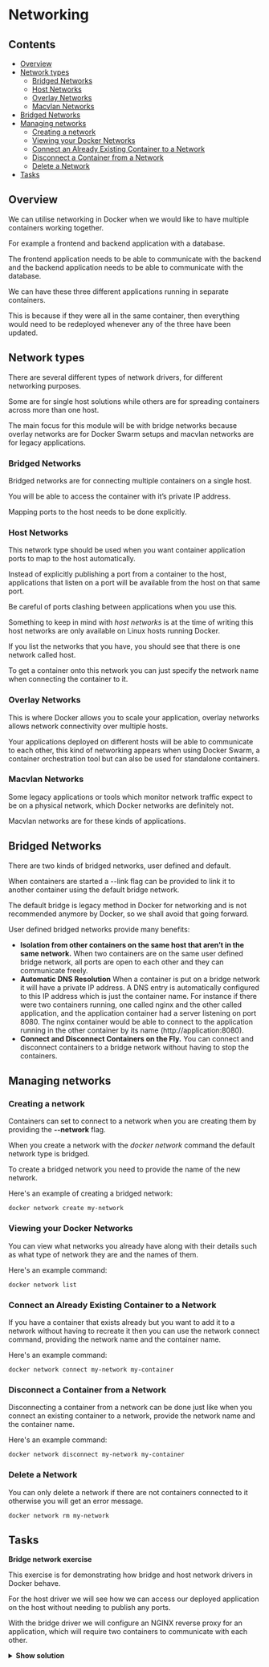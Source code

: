 # Networking

<!--TOC_START-->
## Contents
- [Overview](#overview)
- [Network types](#network-types)
	- [Bridged Networks](#bridged-networks)
	- [Host Networks](#host-networks)
	- [Overlay Networks](#overlay-networks)
	- [Macvlan Networks](#macvlan-networks)
- [Bridged Networks](#bridged-networks-1)
- [Managing networks](#managing-networks)
	- [Creating a network](#creating-a-network)
	- [Viewing your Docker Networks](#viewing-your-docker-networks)
	- [Connect an Already Existing Container to a Network](#connect-an-already-existing-container-to-a-network)
	- [Disconnect a Container from a Network](#disconnect-a-container-from-a-network)
	- [Delete a Network](#delete-a-network)
- [Tasks](#tasks)

<!--TOC_END-->
## Overview

We can utilise networking in Docker when we would like to have multiple containers working together. 

For example a frontend and backend application with a database. 

The frontend application needs to be able to communicate with the backend and the backend application needs to be able to communicate with the database.

We can have these three different applications running in separate containers. 

This is because if they were all in the same container, then everything would need to be redeployed whenever any of the three have been updated.

## Network types

There are several different types of network drivers, for different networking purposes. 

Some are for single host solutions while others are for spreading containers across more than one host. 

The main focus for this module will be with bridge networks because overlay networks are for Docker Swarm setups and macvlan networks are for legacy applications.

### Bridged Networks

Bridged networks are for connecting multiple containers on a single host. 

You will be able to access the container with it’s private IP address. 

Mapping ports to the host needs to be done explicitly.

### Host Networks

This network type should be used when you want container application ports to map to the host automatically. 

Instead of explicitly publishing a port from a container to the host, applications that listen on a port will be available from the host on that same port. 

Be careful of ports clashing between applications when you use this.

Something to keep in mind with *host networks* is at the time of writing this host networks are only available on Linux hosts running Docker. 

If you list the networks that you have, you should see that there is one network called host. 

To get a container onto this network you can just specify the network name when connecting the container to it.

### Overlay Networks

This is where Docker allows you to scale your application, overlay networks allows network connectivity over multiple hosts. 

Your applications deployed on different hosts will be able to communicate to each other, this kind of networking appears when using Docker Swarm, a container orchestration tool but can also be used for standalone containers.

### Macvlan Networks

Some legacy applications or tools which monitor network traffic expect to be on a physical network, which Docker networks are definitely not. 

Macvlan networks are for these kinds of applications.

## Bridged Networks

There are two kinds of bridged networks, user defined and default. 

When containers are started a --link flag can be provided to link it to another container using the default bridge network. 

The default bridge is legacy method in Docker for networking and is not recommended anymore by Docker, so we shall avoid that going forward.

User defined bridged networks provide many benefits:

* **Isolation from other containers on the same host that aren’t in the same network.**
  When two containers are on the same user defined bridge network, all ports are open to each other and they can communicate freely.
* **Automatic DNS Resolution**
  When a container is put on a bridge network it will have a private IP address. 
  A DNS entry is automatically configured to this IP address which is just the container name. 
  For instance if there were two containers running, one called nginx and the other called application, and the application container had a server listening on port 8080. 
  The nginx container would be able to connect to the application running in the other container by its name (http://application:8080).
* **Connect and Disconnect Containers on the Fly.**
  You can connect and disconnect containers to a bridge network without having to stop the containers.
  

## Managing networks

### Creating a network

Containers can set to connect to a network when you are creating them by providing the **--network** flag.

When you create a network with the *docker network* command the default network type is bridged. 

To create a bridged network you need to provide the name of the new network.

Here's an example of creating a bridged network:

`docker network create my-network`

### Viewing your Docker Networks

You can view what networks you already have along with their details such as what type of network they are and the names of them.

Here's an example command:

`docker network list`

### Connect an Already Existing Container to a Network

If you have a container that exists already but you want to add it to a network without having to recreate it then you can use the network connect command, providing the network name and the container name.

Here's an example command:

`docker network connect my-network my-container`

### Disconnect a Container from a Network

Disconnecting a container from a network can be done just like when you connect an existing container to a network, provide the network name and the container name.

Here's an example command:

`docker network disconnect my-network my-container`

### Delete a Network

You can only delete a network if there are not containers connected to it otherwise you will get an error message.

`docker network rm my-network`
  

## Tasks

**Bridge network exercise**

This exercise is for demonstrating how bridge and host network drivers in Docker behave. 

For the host driver we will see how we can access our deployed application on the host without needing to publish any ports. 

With the bridge driver we will configure an NGINX reverse proxy for an application, which will require two containers to communicate with each other.

<details>

<summary><b>Show solution</b></summary>

**Create a new directory**

Create a new directory called `networking_exercise`, the command to do it is:

`mkdir networking_exercise`

Change to new directory:

`cd networking_exercise`

**Create a New Bridged Network**

`docker network create my-network`

**Create an Application Container**

For this example we can use Jenkins which is a very popular CI tool that is web based, you may deploy your own application if you wish. 

Create the application container and attach it to the new bridge network.

`docker run -d --network my-network --name jenkins jenkins`

**Create an NGINX Configuration**

NGINX is another very popular tool that can address many networking issues, we’ll be using it for it’s primary purpose here, as a reverse proxy. 

We’ll need create our own config file for this **nginx.conf**.

To create the file execute:

`touch nginx.conf`

Place the following contents into the file:

```nginx
events {}
http {
    server {
        listen 80;
        location / {
            proxy_pass http://jenkins:8080;
        }
    }
}
```

**Create an NGINX Container**

We are going to pass in the configuration that we made as volume to the container, this module doesn’t explain what this is, however all you need to know at this point is that it gives the container access to the configuration file that we just created. 

The NGINX container that we create must also be attached to the network we made earlier we’ll also publish port 80 we can access NGINX from outside of the bridge network.

Here's the command to do it:

`docker run -d --network my-network -v $(pwd)/nginx.conf:/etc/nginx/nginx.conf -p 80:80 --name nginx nginx`

**Accessing Application**

You should now be able to access your application from the host, http://localhost, or if it a remote server with port 80 opened on the firewall you can just access your application via the public IP address.

When you connect to your application, traffic is going through NGINX first, it is then routed to you deployed application even though they are in separate containers. 

This made possible because both the containers are on the same bridge network.

**Stop and remove containers/images**

Execute the following command to stop and remove all the containers, as well as images.

`docker system prune -a`

</details>
